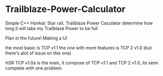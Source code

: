 # Trailblaze-Power-Calculator
Simple C++ Honkai: Star rail, Trailblaze Power Caculator determine how long it will take my Trailblaze Power to be full

Plan in the future!
Making a UI

the most basic is TCP v1.1
the one with more features is TCP 2 v1.0 (but there's alot of issue on this one)

HSR TCP v1.0a is the main, it compose of TCP v1.1 and TCP 2 v1.0, its semi complete with one problem.
